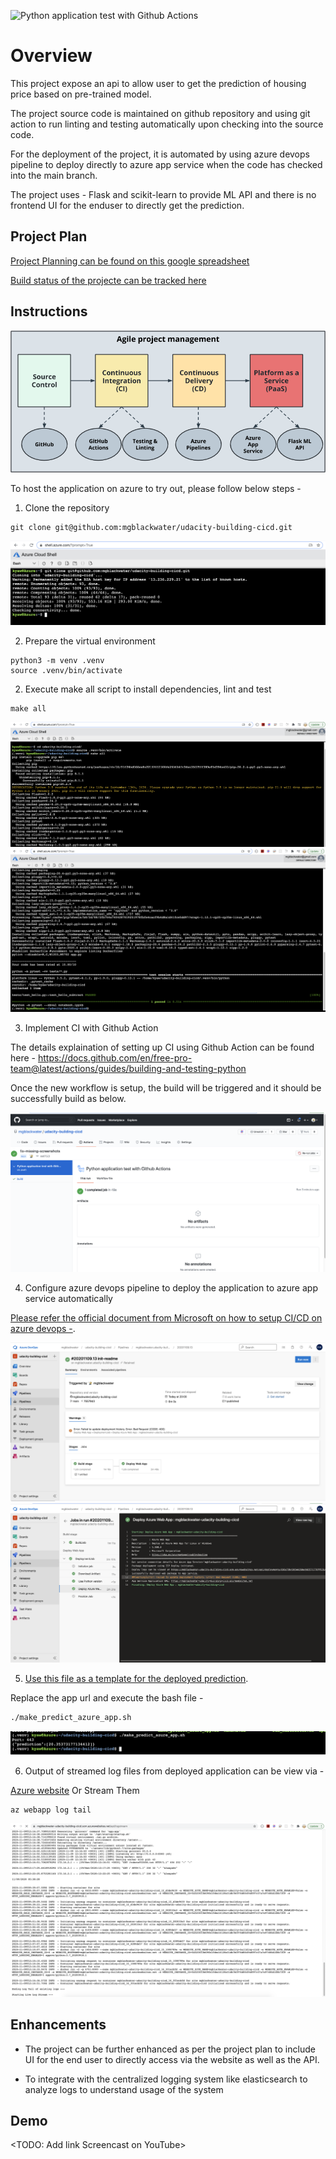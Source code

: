 ![Python application test with Github Actions](https://github.com/mgblackwater/udacity-building-cicd/workflows/Python%20application%20test%20with%20Github%20Actions/badge.svg)

# Overview

This project expose an api to allow user to get the prediction of housing price based on pre-trained model.

The project source code is maintained on github repository and using git action to run linting and testing automatically upon checking into the source code.

For the deployment of the project, it is automated by using azure devops pipeline to deploy directly to azure app service when the code has checked into the main branch.

The project uses - Flask and scikit-learn to provide ML API and there is no frontend UI for the enduser to directly get the prediction.

## Project Plan

[Project Planning can be found on this google spreadsheet](ttps://docs.google.com/spreadsheets/d/1uivvu4tP8pS4hrBvUzjOVptkkaY-F9Z_h72sHcPnbVA/edit?usp=sharing)

[Build status of the projecte can be tracked here](https://trello.com/b/nYpH9FUr/simple-project-board)

## Instructions

![Architecutre](architecture-diagram.png)

To host the application on azure to try out, please follow below steps -

1. Clone the repository

```
git clone git@github.com:mgblackwater/udacity-building-cicd.git
```

![Clone Github](Screenshot-git-clone.png)

2. Prepare the virtual environment

```
python3 -m venv .venv
source .venv/bin/activate
```

2. Execute make all script to install dependencies, lint and test

```
make all
```

![Make all](Screenshot-make-all.png)
![Test Passsed](Screenshot-test-passed.png)

3. Implement CI with Github Action

The details explaination of setting up CI using Github Action can be found here - https://docs.github.com/en/free-pro-team@latest/actions/guides/building-and-testing-python

Once the new workflow is setup, the build will be triggered and it should be successfully build as below.

![Github Action Build](Screenshot-github-action-ci.png)

4. Configure azure devops pipeline to deploy the application to azure app service automatically

[Please refer the official document from Microsoft on how to setup CI/CD on azure devops -](https://docs.microsoft.com/en-us/azure/devops/pipelines/ecosystems/python-webapp?view=azure-devops).

![Azure devops Pipeline Status](Screenshot-azure-devops-pipeline.png)
![Azure devops Pipeline Deploy to Azure App Service](Screenshot-azure-devops-deploy.png)

5. [Use this file as a template for the deployed prediction](https://github.com/udacity/nd082-Azure-Cloud-DevOps-Starter-Code/blob/master/C2-AgileDevelopmentwithAzure/project/starter_files/flask-sklearn/make_predict_azure_app.sh).

Replace the app url and execute the bash file -

```bash
./make_predict_azure_app.sh
```

![Screenshot of prediction result](Screenshot-prediction-result.png)

6. Output of streamed log files from deployed application can be view via -

[Azure website](https://<app-name>.scm.azurewebsites.net/api/logs/docker) Or Stream Them

```
az webapp log tail
```

![Logstream](Screenshot-log-stream.png)

## Enhancements

- The project can be further enhanced as per the project plan to include UI for the end user to directly access via the website as well as the API.

- To integrate with the centralized logging system like elasticsearch to analyze logs to understand usage of the system

## Demo

<TODO: Add link Screencast on YouTube>
